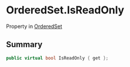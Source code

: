 # OrderedSet.IsReadOnly

Property in [OrderedSet](/docs/api/csharp/yarn.compiler.upgrader.orderedset.md)

## Summary



```csharp
public virtual bool IsReadOnly { get };
```

